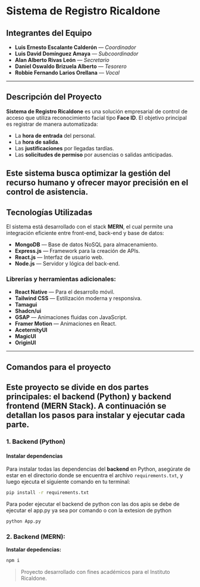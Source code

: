 # Sistema de Registro Ricaldone

## Integrantes del Equipo
- **Luis Ernesto Escalante Calderón** — *Coordinador*
- **Luis David Domínguez Amaya** — *Subcoordinador*
- **Alan Alberto Rivas León** — *Secretario*
- **Daniel Oswaldo Brizuela Alberto** — *Tesorero*
- **Robbie Fernando Larios Orellana** — *Vocal*
---
## Descripción del Proyecto
**Sistema de Registro Ricaldone** es una solución empresarial de control de acceso que utiliza reconocimiento facial tipo **Face ID**.
El objetivo principal es registrar de manera automatizada:
- La **hora de entrada** del personal.
- La **hora de salida**.
- Las **justificaciones** por llegadas tardías.
- Las **solicitudes de permiso** por ausencias o salidas anticipadas.
  
Este sistema busca optimizar la gestión del recurso humano y ofrecer mayor precisión en el control de asistencia.
---

## Tecnologías Utilizadas
El sistema está desarrollado con el stack **MERN**, el cual permite una integración eficiente entre front-end, back-end y base de datos:
- **MongoDB** — Base de datos NoSQL para almacenamiento.
- **Express.js** — Framework para la creación de APIs.
- **React.js** — Interfaz de usuario web.
- **Node.js** — Servidor y lógica del back-end.
  
### Librerías y herramientas adicionales:
- **React Native** — Para el desarrollo móvil.
- **Tailwind CSS** — Estilización moderna y responsiva.
- **Tamagui**  
- **Shadcn/ui**  
- **GSAP** — Animaciones fluidas con JavaScript.
- **Framer Motion** — Animaciones en React.
- **AceternityUI**  
- **MagicUI**  
- **OriginUI**
---


## Comandos para el proyecto
Este proyecto se divide en dos partes principales: el **backend (Python)** y backend **frontend (MERN Stack)**. A continuación se detallan los pasos para instalar y ejecutar cada parte.
---
### 1. **Backend (Python)**
#### Instalar dependencias
Para instalar todas las dependencias del **backend** en Python, asegúrate de estar en el directorio donde se encuentra el archivo `requirements.txt`, y luego ejecuta el siguiente comando en tu terminal:

```bash
pip install -r requirements.txt
````
Para poder ejecutar el backend de python con las dos apis se debe de ejecutar el app.py ya sea por comando o con la extesion de python
```bash
python App.py
````

### 2. **Backend (MERN)**:
   **Instalar depedencias:**
   ```bash
   npm i
   ````

> Proyecto desarrollado con fines académicos para el Instituto Ricaldone.
